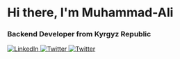 <div id="header" align"center">
  <h1>Hi there, I'm Muhammad-Ali</h1>
  <h3>Backend Developer from Kyrgyz Republic</h3>
</div>

<a href="linkedin-url">
  <img src="https://img.shields.io/badge/LinkedIn-blue?style=for-the-badge&logo=linkedin&logoColor=white" alt="LinkedIn"/>
</a>

<a href="twitter-url">
  <img src="https://img.shields.io/badge/Twitter-blue?style=for-the-badge&logo=twitter&logoColor=white" alt="Twitter"/>
</a>

<a href="Telegram">
  <img src="https://img.shields.io/badge/Telegram-blue?style=for-the-badge&logo=twitter&logoColor=white" alt="Twitter"/>
</a>
